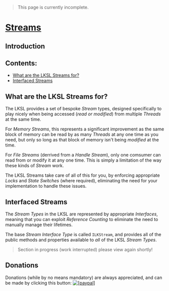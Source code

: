 <!--- This document is written in a "Markdown" language, and is best viewed on https://github.com/LaKraven/LKSL. -->
> This page is currently incomplete.

# [Streams](./0_Contents.md)
## Introduction

## Contents:
* [What are the LKSL Streams for?](#what-are-the-lksl-streams-for)
* [Interfaced Streams](#interfaced-streams)

## What are the LKSL Streams for?
The LKSL provides a set of bespoke *Stream* types, designed specifically to play nicely when being accessed (*read or modified*) from multiple *Threads* at the same time.

For *Memory Streams*, this represents a significant improvement as the same block of memory can be read by as many *Threads* at any one time as you need, but only so long as that block of memory isn't being *modified* at the time.

For *File Streams* (derrived from a *Handle Stream*), only one comsumer can read from or modify it at any one time. This is simply a limitation of the way these kinds of *Stream* work.

The LKSL Streams take care of all of this for you, by enforcing appropriate *Locks* and *State Switches* (where required), eliminating the need for your implementation to handle these issues.

## Interfaced Streams
The *Stream Types* in the LKSL are represented by appropriate *Interfaces*, meaning that you can exploit *Reference Counting* to eliminate the need to manually manage their lifetimes.

The base *Stream Interface Type* is called `ILKStream`, and provides all of the public methods and properties available to *all* of the LKSL *Stream Types*.

> Section in progress (work interrupted) please view again shortly!

## Donations
Donations (while by no means mandatory) are always appreciated, and can be made by clicking this button: <a href="https://www.paypal.com/cgi-bin/webscr?cmd=_s-xclick&hosted_button_id=84FXYZX27EUJL"><img src="https://www.paypalobjects.com/en_US/GB/i/btn/btn_donateCC_LG.gif" alt="[paypal]" /></a>
<!--- If you're reading in a plain-text editor, please copy and paste the Hyperlink into your Browser -->
